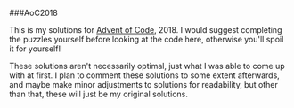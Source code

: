 ###AoC2018

This is my solutions for [Advent of Code](https://adventofcode.com/), 2018. I would suggest completing the puzzles yourself before looking at the code here, otherwise you'll spoil it for yourself!

These solutions aren't necessarily optimal, just what I was able to come up with at first. I plan to comment these solutions to some extent afterwards, and maybe make minor adjustments to solutions for readability, but other than that, these will just be my original solutions.
